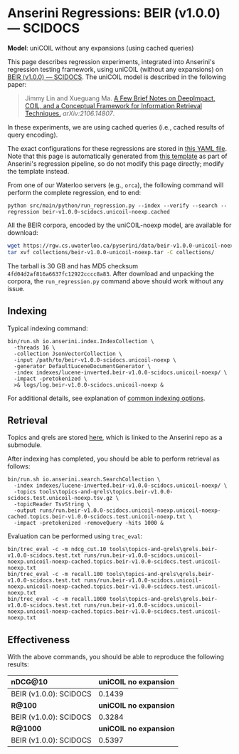 # Anserini Regressions: BEIR (v1.0.0) &mdash; SCIDOCS

**Model**: uniCOIL without any expansions (using cached queries)

This page describes regression experiments, integrated into Anserini's regression testing framework, using uniCOIL (without any expansions) on [BEIR (v1.0.0) &mdash; SCIDOCS](http://beir.ai/).
The uniCOIL model is described in the following paper:

> Jimmy Lin and Xueguang Ma. [A Few Brief Notes on DeepImpact, COIL, and a Conceptual Framework for Information Retrieval Techniques.](https://arxiv.org/abs/2106.14807) _arXiv:2106.14807_.

In these experiments, we are using cached queries (i.e., cached results of query encoding).

The exact configurations for these regressions are stored in [this YAML file](../../src/main/resources/regression/beir-v1.0.0-scidocs.unicoil-noexp.cached.yaml).
Note that this page is automatically generated from [this template](../../src/main/resources/docgen/templates/beir-v1.0.0-scidocs.unicoil-noexp.cached.template) as part of Anserini's regression pipeline, so do not modify this page directly; modify the template instead.

From one of our Waterloo servers (e.g., `orca`), the following command will perform the complete regression, end to end:

```
python src/main/python/run_regression.py --index --verify --search --regression beir-v1.0.0-scidocs.unicoil-noexp.cached
```

All the BEIR corpora, encoded by the uniCOIL-noexp model, are available for download:

```bash
wget https://rgw.cs.uwaterloo.ca/pyserini/data/beir-v1.0.0-unicoil-noexp.tar -P collections/
tar xvf collections/beir-v1.0.0-unicoil-noexp.tar -C collections/
```

The tarball is 30 GB and has MD5 checksum `4fd04d2af816a6637fc12922cccc8a83`.
After download and unpacking the corpora, the `run_regression.py` command above should work without any issue.

## Indexing

Typical indexing command:

```
bin/run.sh io.anserini.index.IndexCollection \
  -threads 16 \
  -collection JsonVectorCollection \
  -input /path/to/beir-v1.0.0-scidocs.unicoil-noexp \
  -generator DefaultLuceneDocumentGenerator \
  -index indexes/lucene-inverted.beir-v1.0.0-scidocs.unicoil-noexp/ \
  -impact -pretokenized \
  >& logs/log.beir-v1.0.0-scidocs.unicoil-noexp &
```

For additional details, see explanation of [common indexing options](../../docs/common-indexing-options.md).

## Retrieval

Topics and qrels are stored [here](https://github.com/castorini/anserini-tools/tree/master/topics-and-qrels), which is linked to the Anserini repo as a submodule.

After indexing has completed, you should be able to perform retrieval as follows:

```
bin/run.sh io.anserini.search.SearchCollection \
  -index indexes/lucene-inverted.beir-v1.0.0-scidocs.unicoil-noexp/ \
  -topics tools\topics-and-qrels\topics.beir-v1.0.0-scidocs.test.unicoil-noexp.tsv.gz \
  -topicReader TsvString \
  -output runs/run.beir-v1.0.0-scidocs.unicoil-noexp.unicoil-noexp-cached.topics.beir-v1.0.0-scidocs.test.unicoil-noexp.txt \
  -impact -pretokenized -removeQuery -hits 1000 &
```

Evaluation can be performed using `trec_eval`:

```
bin/trec_eval -c -m ndcg_cut.10 tools\topics-and-qrels\qrels.beir-v1.0.0-scidocs.test.txt runs/run.beir-v1.0.0-scidocs.unicoil-noexp.unicoil-noexp-cached.topics.beir-v1.0.0-scidocs.test.unicoil-noexp.txt
bin/trec_eval -c -m recall.100 tools\topics-and-qrels\qrels.beir-v1.0.0-scidocs.test.txt runs/run.beir-v1.0.0-scidocs.unicoil-noexp.unicoil-noexp-cached.topics.beir-v1.0.0-scidocs.test.unicoil-noexp.txt
bin/trec_eval -c -m recall.1000 tools\topics-and-qrels\qrels.beir-v1.0.0-scidocs.test.txt runs/run.beir-v1.0.0-scidocs.unicoil-noexp.unicoil-noexp-cached.topics.beir-v1.0.0-scidocs.test.unicoil-noexp.txt
```

## Effectiveness

With the above commands, you should be able to reproduce the following results:

| **nDCG@10**                                                                                                  | **uniCOIL no expansion**|
|:-------------------------------------------------------------------------------------------------------------|-----------|
| BEIR (v1.0.0): SCIDOCS                                                                                       | 0.1439    |
| **R@100**                                                                                                    | **uniCOIL no expansion**|
| BEIR (v1.0.0): SCIDOCS                                                                                       | 0.3284    |
| **R@1000**                                                                                                   | **uniCOIL no expansion**|
| BEIR (v1.0.0): SCIDOCS                                                                                       | 0.5397    |
